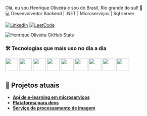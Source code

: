  Olá, eu sou Henrique Oliveira e sou do Brasil, Rio grande do sul! 👋  
💻 Desenvolvedor Backend | .NET | Microserviços | Sql server  

[![LinkedIn](https://img.shields.io/badge/LinkedIn-0077B5?style=for-the-badge&logo=linkedin&logoColor=white)](https://www.linkedin.com/in/henrique-oliveira-812136181/)
[![LeetCode](https://img.shields.io/badge/-LeetCode-FFA116?style=for-the-badge&logo=LeetCode&logoColor=black)](https://leetcode.com/u/Hforna/)

![Henrique Oliveira GitHub Stats](https://github-readme-stats.vercel.app/api?username=Hforna&show_icons=true&theme=dracula)

### 🛠 Tecnologias que mais uso no dia a dia

<div style="display: inline_block; gap: 10px;">
    <!-- .NET -->
    <img src="https://cdn.jsdelivr.net/gh/devicons/devicon@latest/icons/dotnetcore/dotnetcore-original.svg" width="40" height="40" />
    <!-- C# -->
    <img src="https://cdn.jsdelivr.net/gh/devicons/devicon@latest/icons/csharp/csharp-original.svg" width="40" height="40" />
    <!-- SQL Server -->
    <img src="https://cdn.jsdelivr.net/gh/devicons/devicon@latest/icons/microsoftsqlserver/microsoftsqlserver-plain.svg" width="40" height="40" />
    <!-- MongoDB -->
    <img src="https://cdn.jsdelivr.net/gh/devicons/devicon@latest/icons/mongodb/mongodb-original.svg" width="40" height="40" />
    <!-- Redis -->
    <img src="https://cdn.jsdelivr.net/gh/devicons/devicon@latest/icons/redis/redis-original.svg" width="40" height="40" />
    <!-- Docker -->
    <img src="https://cdn.jsdelivr.net/gh/devicons/devicon@latest/icons/docker/docker-original.svg" width="40" height="40" />
    <!-- RabbitMQ -->
    <img src="https://cdn.jsdelivr.net/gh/devicons/devicon@latest/icons/rabbitmq/rabbitmq-original.svg" width="40" height="40" />
    <!-- Git -->
    <img src="https://cdn.jsdelivr.net/gh/devicons/devicon@latest/icons/git/git-original.svg" width="40" height="40" />
    <img src="https://cdn.jsdelivr.net/gh/devicons/devicon@latest/icons/azure/azure-original.svg" width="40" height="40"/>
</div>

## 🚀 Projetos atuais
- [**Api de e-learning em microserviços**](https://github.com/Hforna/ELearnWebSite)
- [**Plataforma para devs**](https://github.com/Hforna/TechDevsClub)
- [**Serviço de processamento de imagem**](https://github.com/Hforna/ImageProcessingApi)
